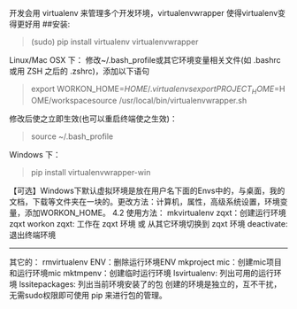 开发会用 virtualenv 来管理多个开发环境，virtualenvwrapper 使得virtualenv变得更好用
##安装:
>(sudo) pip install virtualenv virtualenvwrapper

Linux/Mac OSX 下：
修改~/.bash_profile或其它环境变量相关文件(如 .bashrc 或用 ZSH 之后的 .zshrc)，添加以下语句
>export WORKON_HOME=$HOME/.virtualenvsexport PROJECT_HOME=$HOME/workspacesource /usr/local/bin/virtualenvwrapper.sh

修改后使之立即生效(也可以重启终端使之生效)：
>source ~/.bash_profile

Windows 下：
>pip install virtualenvwrapper-win

【可选】Windows下默认虚拟环境是放在用户名下面的Envs中的，与桌面，我的文档，下载等文件夹在一块的。更改方法：计算机，属性，高级系统设置，环境变量，添加WORKON_HOME。
4.2 使用方法：
mkvirtualenv zqxt：创建运行环境zqxt
workon zqxt: 工作在 zqxt 环境 或 从其它环境切换到 zqxt 环境
deactivate: 退出终端环境

***
其它的：
rmvirtualenv ENV：删除运行环境ENV
mkproject mic：创建mic项目和运行环境mic
mktmpenv：创建临时运行环境
lsvirtualenv: 列出可用的运行环境
lssitepackages: 列出当前环境安装了的包
创建的环境是独立的，互不干扰，无需sudo权限即可使用 pip 来进行包的管理。